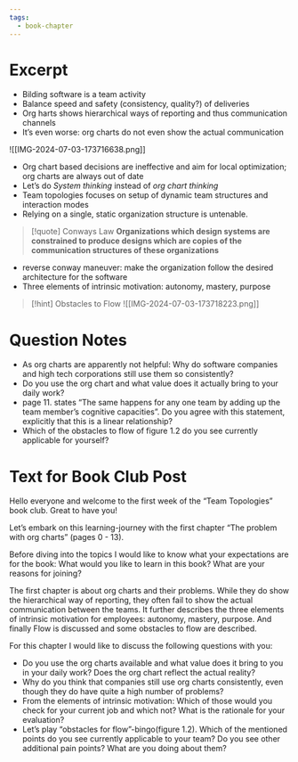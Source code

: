 ```yaml
---
tags:
  - book-chapter
---
```

# Excerpt

- Bilding software is a team activity
- Balance speed and safety (consistency, quality?) of deliveries
- Org harts shows hierarchical ways of reporting and thus communication channels
- It’s even worse: org charts do not even show the actual communication

![[IMG-2024-07-03-173716638.png]]

- Org chart based decisions are ineffective and aim for local optimization; org charts are always out of date
- Let’s do *System thinking* instead of *org chart thinking*
- Team topologies focuses on setup of dynamic team structures and interaction modes
- Relying on a single, static organization structure is untenable.

 > [!quote] Conways Law
 > **Organizations which design systems are constrained to produce designs which are copies of the communication structures of these organizations**

- reverse conway maneuver: make the organization follow the desired architecture for the software
- Three elements of intrinsic motivation: autonomy, mastery, purpose
> [!hint] Obstacles to Flow
> ![[IMG-2024-07-03-173718223.png]]

# Question Notes

- As org charts are apparently not helpful: Why do software companies and high tech corporations still use them so consistently?
- Do you use the org chart and what value does it actually bring to your daily work?
- page 11. states “The same happens for any one team by adding up the team member’s cognitive capacities”. Do you agree with this statement, explicitly that this is a linear relationship?
- Which of the obstacles to flow of figure 1.2 do you see currently applicable for yourself?

# Text for Book Club Post

Hello everyone and welcome to the first week of the “Team Topologies” book club. Great to have you!

Let’s embark on this learning-journey with the first chapter “The problem with org charts” (pages 0 - 13).

Before diving into the topics I would like to know what your expectations are for the book: What would you like to learn in this book? What are your reasons for joining?

The first chapter is about org charts and their problems. While they do show the hierarchical way of reporting, they often fail to show the actual communication between the teams. It further describes the three elements of intrinsic motivation for employees: autonomy, mastery, purpose. And finally Flow is discussed and some obstacles to flow are described.

For this chapter I would like to discuss the following questions with you:

- Do you use the org charts available and what value does it bring to you in your daily work? Does the org chart reflect the actual reality?
- Why do you think that companies still use org charts consistently, even though they do have quite a high number of problems?
- From the elements of intrinsic motivation: Which of those would you check for your current job and which not? What is the rationale for your evaluation?
- Let’s play “obstacles for flow”-bingo(figure 1.2). Which of the mentioned points do you see currently applicable to your team? Do you see other additional pain points? What are you doing about them?
